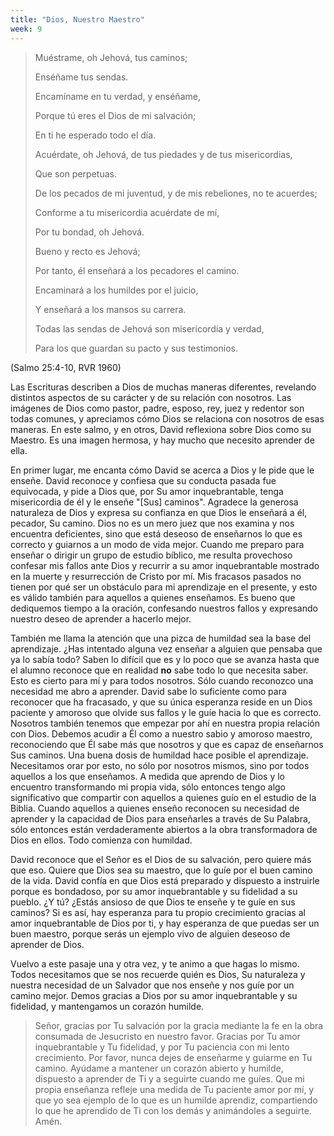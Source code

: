 ```yaml
---
title: "Dios, Nuestro Maestro"
week: 9
---
```


> Muéstrame, oh Jehová, tus caminos;
>
> Enséñame tus sendas. 
>
> Encamíname en tu verdad, y enséñame,
>
> Porque tú eres el Dios de mi salvación;
>
> En ti he esperado todo el día. 
>
> Acuérdate, oh Jehová, de tus piedades y de tus misericordias,
>
> Que son perpetuas. 
>
> De los pecados de mi juventud, y de mis rebeliones, no te acuerdes;
>
> Conforme a tu misericordia acuérdate de mí,
>
> Por tu bondad, oh Jehová. 
>
> Bueno y recto es Jehová;
>
> Por tanto, él enseñará a los pecadores el camino. 
>
> Encaminará a los humildes por el juicio,
>
> Y enseñará a los mansos su carrera. 
>
> Todas las sendas de Jehová son misericordia y verdad,
>
> Para los que guardan su pacto y sus testimonios.

(Salmo 25:4-10, RVR 1960)

Las Escrituras describen a Dios de muchas maneras diferentes,
revelando distintos aspectos de su carácter y de su relación con
nosotros. Las imágenes de Dios como pastor, padre, esposo, rey, juez y
redentor son todas comunes, y apreciamos cómo Dios se relaciona con
nosotros de esas maneras. En este salmo, y en otros, David reflexiona
sobre Dios como su Maestro. Es una imagen hermosa, y hay mucho que
necesito aprender de ella.

En primer lugar, me encanta cómo David se acerca a Dios y le pide que le
enseñe. David reconoce y confiesa que su conducta pasada fue equivocada,
y pide a Dios que, por Su amor inquebrantable, tenga misericordia de él
y le enseñe "\[Sus\] caminos". Agradece la generosa naturaleza de Dios y
expresa su confianza en que Dios le enseñará a él, pecador, Su camino.
Dios no es un mero juez que nos examina y nos encuentra deficientes,
sino que está deseoso de enseñarnos lo que es correcto y guiarnos a un
modo de vida mejor. Cuando me preparo para enseñar o dirigir un grupo de
estudio bíblico, me resulta provechoso confesar mis fallos ante Dios y
recurrir a su amor inquebrantable mostrado en la muerte y resurrección
de Cristo por mí. Mis fracasos pasados no tienen por qué ser un
obstáculo para mi aprendizaje en el presente, y esto es válido también
para aquellos a quienes enseñamos. Es bueno que dediquemos tiempo a la
oración, confesando nuestros fallos y expresando nuestro deseo de
aprender a hacerlo mejor.

También me llama la atención que una pizca de humildad sea la base del
aprendizaje. ¿Has intentado alguna vez enseñar a alguien que pensaba que
ya lo sabía todo? Saben lo difícil que es y lo poco que se avanza hasta
que el alumno reconoce que en realidad **no** sabe todo lo que necesita
saber. Esto es cierto para mí y para todos nosotros. Sólo cuando
reconozco una necesidad me abro a aprender. David sabe lo suficiente
como para reconocer que ha fracasado, y que su única esperanza reside en
un Dios paciente y amoroso que olvide sus fallos y le guíe hacia lo que
es correcto. Nosotros también tenemos que empezar por ahí en nuestra
propia relación con Dios. Debemos acudir a Él como a nuestro sabio y
amoroso maestro, reconociendo que Él sabe más que nosotros y que es
capaz de enseñarnos Sus caminos. Una buena dosis de humildad hace
posible el aprendizaje. Necesitamos orar por esto, no sólo por nosotros
mismos, sino por todos aquellos a los que enseñamos. A medida que
aprendo de Dios y lo encuentro transformando mi propia vida, sólo
entonces tengo algo significativo que compartir con aquellos a quienes
guío en el estudio de la Biblia. Cuando aquellos a quienes enseño
reconocen su necesidad de aprender y la capacidad de Dios para
enseñarles a través de Su Palabra, sólo entonces están verdaderamente
abiertos a la obra transformadora de Dios en ellos. Todo comienza con
humildad.

David reconoce que el Señor es el Dios de su salvación, pero quiere más
que eso. Quiere que Dios sea su maestro, que lo guíe por el buen camino
de la vida. David confía en que Dios está preparado y dispuesto a
instruirle porque es bondadoso, por su amor inquebrantable y su
fidelidad a su pueblo. ¿Y tú? ¿Estás ansioso de que Dios te enseñe y te
guíe en sus caminos? Si es así, hay esperanza para tu propio crecimiento
gracias al amor inquebrantable de Dios por ti, y hay esperanza de que
puedas ser un buen maestro, porque serás un ejemplo vivo de alguien
deseoso de aprender de Dios.

Vuelvo a este pasaje una y otra vez, y te animo a que hagas lo mismo.
Todos necesitamos que se nos recuerde quién es Dios, Su naturaleza y
nuestra necesidad de un Salvador que nos enseñe y nos guíe por un camino
mejor. Demos gracias a Dios por su amor inquebrantable y su fidelidad, y
mantengamos un corazón humilde.

> Señor, gracias por Tu salvación por la gracia mediante la fe en la
> obra consumada de Jesucristo en nuestro favor. Gracias por Tu amor
> inquebrantable y Tu fidelidad, y por Tu paciencia con mi lento
> crecimiento. Por favor, nunca dejes de enseñarme y guiarme en Tu
> camino. Ayúdame a mantener un corazón abierto y humilde, dispuesto a
> aprender de Ti y a seguirte cuando me guíes. Que mi propia enseñanza
> refleje una medida de Tu paciente amor por mí, y que yo sea ejemplo de
> lo que es un humilde aprendiz, compartiendo lo que he aprendido de Ti
> con los demás y animándoles a seguirte. Amén.

